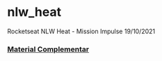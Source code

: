 # nlw_heat
Rocketseat NLW Heat - Mission Impulse 19/10/2021

### [Material Complementar](https://efficient-sloth-d85.notion.site/Impulse-240cb588fb8d4089917c7a6cef0008b3)
